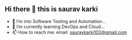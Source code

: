 ## Hi there 👋 this is saurav karki


- 🔭 I’m into Software Testing and Automation...
- 🌱 I’m currently learning DevOps and Cloud...
- 📫 How to reach me: email: sauravkarki102@gmail.com
